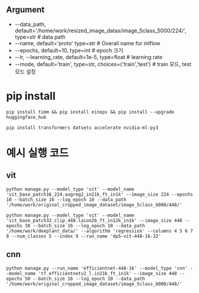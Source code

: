 ## Argument
* --data_path, default='/home/work/resized_image_datas/image_5class_5000/224/', type=str  # data path
* --name, default='proto' type=str                          # Overall name for mlflow
* --epochs, default=10, type=int                            # epoch 크기
* --lr, --learning_rate, default=1e-5, type=float           # learning rate
* --mode, default='train', type=str, choices=('train','test') # train 모드, test 모드 설정

# pip install
```
pip install timm && pip install einops && pip install --upgrade huggingface_hub
```
```
pip install transformers datsets accelerate nvidia-ml-py3
```

# 예시 실행 코드
## vit
```
python manage.py --model_type 'vit' --model_name 'vit_base_patch16_224.augreg2_in21k_ft_in1k' --image_size 224 --epochs 10 --batch_size 16 --log_epoch 10 --data_path '/home/work/original_cropped_image_dataset/image_5class_6000/448/' 
```
```
python manage.py --model_type 'vit' --model_name 'vit_base_patch32_clip_448.laion2b_ft_in12k_in1k' --image_size 448 --epochs 30 --batch_size 16 --log_epoch 10 --data_path '/home/work/deeplant_data/' --algorithm 'regression' --columns 4 5 6 7 8 --num_classes 5 --index 9 --run_name 'dp5-vit-448-16-32'  
```
## cnn
```
python manage.py --run_name 'efficientnet-448-16' --model_type 'cnn' --model_name 'tf_efficientnetv2_l.in21k_ft_in1k' --image_size 448 --epochs 50 --batch_size 16 --log_epoch 10 --data_path '/home/work/original_cropped_image_dataset/image_5class_6000/448/' 
```
